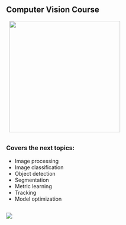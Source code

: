 ## Computer Vision Course
&nbsp;
<img src="https://github.com/foxxyanya/Computer-Vision-Course-2022/blob/main/3.%20Object%20Detection%20(PyTorch%2C%20MMDetection)/model_output.jpg" width="300" height="300" />
## 
### Covers the next topics:
- Image processing
- Image classification
- Object detection
- Segmentation
- Metric learning
- Tracking
- Model optimization
## 
<img src="https://github.com/foxxyanya/Computer-Vision-Course-2022/blob/main/4.%20Image%20Segmentation%20(MMSegmentation)/model_output.png"/>
